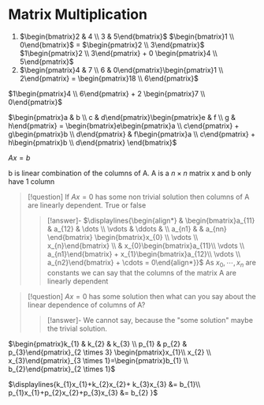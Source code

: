 # Matrix Multiplication

1) $\begin{bmatrix}2 & 4 \\ 3 & 5\end{bmatrix}$ $\begin{bmatrix}1 \\ 0\end{bmatrix}$ = $\begin{pmatrix}2 \\ 3\end{pmatrix}$
$1\begin{pmatrix}2 \\ 3\end{pmatrix} + 0 \begin{pmatrix}4 \\ 5\end{pmatrix}$
2) $\begin{pmatrix}4 & 7 \\ 6 & 0\end{pmatrix}\begin{pmatrix}1 \\ 2\end{pmatrix} = \begin{pmatrix}18 \\ 6\end{pmatrix}$ 

$1\begin{pmatrix}4 \\ 6\end{pmatrix} + 2 \begin{pmatrix}7 \\ 0\end{pmatrix}$

$\begin{pmatrix}a & b \\ c & d\end{pmatrix}\begin{pmatrix}e & f \\ g & h\end{pmatrix} = \begin{bmatrix}e\begin{pmatrix}a \\ c\end{pmatrix} + g\begin{pmatrix}b \\ d\end{pmatrix} & f\begin{pmatrix}a \\ c\end{pmatrix} + h\begin{pmatrix}b \\ d\end{pmatrix} \end{bmatrix}$ 


$Ax = b$

b is linear combination of the columns of A.
A is a $n \times n$ matrix 
x and b only have 1 column

>[!question]
>If $Ax = 0$ has some non trivial solution then columns of A are linearly dependent.
>True or false
>>[!answer]-
>>$\displaylines{\begin{align*} & \begin{bmatrix}a_{11} & a_{12} & \dots \\ \vdots & \ddots & \\  a_{n1} &        & a_{nn} \end{bmatrix} \begin{bmatrix}x_{0} \\ \vdots \\ x_{n}\end{bmatrix} \\ & x_{0}\begin{bmatrix}a_{11}\\ \vdots \\ a_{n1}\end{bmatrix} + x_{1}\begin{bmatrix}a_{12}\\ \vdots \\ a_{n2}\end{bmatrix} + \cdots = 0\end{align*}}$
>>As $x_{0}, \cdots , x_{n}$ are constants we can say that the columns of the matrix A  are linearly dependent

>[!question]
>$Ax = 0$ has some solution then what can you say about the linear dependence of columns of A?
>> [!answer]-
>> We cannot say, because the "some solution" maybe the trivial solution.


$\begin{pmatrix}k_{1} & k_{2} & k_{3} \\ p_{1} & p_{2} & p_{3}\end{pmatrix}_{2 \times 3} \begin{pmatrix}x_{1}\\ x_{2} \\ x_{3}\end{pmatrix}_{3 \times 1}=\begin{pmatrix}b_{1} \\ b_{2}\end{pmatrix}_{2 \times 1}$

$\displaylines{k_{1}x_{1}+k_{2}x_{2}+ k_{3}x_{3} &= b_{1}\\ p_{1}x_{1}+p_{2}x_{2}+p_{3}x_{3} &= b_{2} }$

